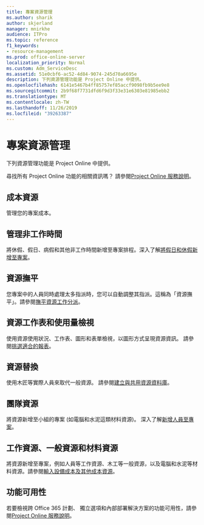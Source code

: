 ```yaml
---
title: 專案資源管理
ms.author: sharik
author: skjerland
manager: mnirkhe
audience: ITPro
ms.topic: reference
f1_keywords:
- resource-management
ms.prod: office-online-server
localization_priority: Normal
ms.custom: Adm_ServiceDesc
ms.assetid: 51e0cbf6-ac52-4d84-9074-245d70a6695e
description: 下列資源管理功能是 Project Online 中提供。
ms.openlocfilehash: 6141e5467b4ff85757ef85accf9098fb9b5ee9e8
ms.sourcegitcommit: 2b9f68f7731dfd6f9d3f33e31e6303e81985ebb2
ms.translationtype: MT
ms.contentlocale: zh-TW
ms.lasthandoff: 11/26/2019
ms.locfileid: "39263387"
---
```

# <a name="project-resource-management"></a>專案資源管理

下列資源管理功能是 Project Online 中提供。
  
尋找所有 Project Online 功能的相關資訊嗎？ 請參閱[Project Online 服務說明](project-online-service-description.md)。
  
## <a name="cost-resources"></a>成本資源

管理您的專案成本。
  
## <a name="manage-nonworking-time"></a>管理非工作時間

將休假、假日、病假和其他非工作時間新增至專案排程。深入了解[將假日和休假新增至專案](https://go.microsoft.com/fwlink/p/?LinkId=271337)。
  
## <a name="resource-leveling"></a>資源撫平

您專案中的人員同時處理太多指派時，您可以自動調整其指派。這稱為「資源撫平」。請參閱[撫平資源工作分派](https://go.microsoft.com/fwlink/p/?LinkId=271348)。
  
## <a name="resource-sheet-and-usage-views"></a>資源工作表和使用量檢視

使用資源使用狀況、工作表、圖形和表單檢視，以圖形方式呈現資源資訊。 請參閱[挑選適合的報表](https://go.microsoft.com/fwlink/?LinkId=402920)。
  
## <a name="resource-substitution"></a>資源替換

使用木匠等實際人員來取代一般資源。 請參閱[建立與共用資源資料庫](https://go.microsoft.com/fwlink/?LinkId=402921)。
  
## <a name="team-resources"></a>團隊資源

將資源新增至小組的專案 (如電腦和水泥這類材料資源)。 深入了解[新增人員至專案](https://go.microsoft.com/fwlink/p/?LinkId=271347)。
  
## <a name="work-generic-and-material-resources"></a>工作資源、一般資源和材料資源

將資源新增至專案，例如人員等工作資源、木工等一般資源，以及電腦和水泥等材料資源。請參閱[輸入設備成本及其他成本資源](https://go.microsoft.com/fwlink/?LinkId=402922)。
  
## <a name="feature-availability"></a>功能可用性

若要檢視跨 Office 365 計劃、 獨立選項和內部部署解決方案的功能可用性，請參閱[Project Online 服務說明](project-online-service-description.md)。
  

